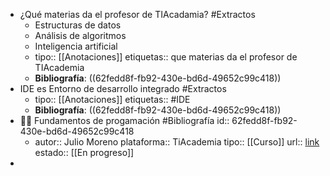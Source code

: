 - ¿Qué materias da el profesor de TIAcadamia? #Extractos
	- Estructuras de datos
	- Análisis de algoritmos
	- Inteligencia artificial
	- tipo:: [[Anotaciones]]
	  etiquetas:: que materias da el profesor de TIAcademia
	- **Bibliografía**: ((62fedd8f-fb92-430e-bd6d-49652c99c418))
- IDE es Entorno de desarrollo integrado #Extractos
	- tipo:: [[Anotaciones]]
	  etiquetas:: #IDE
	- **Bibliografía**: ((62fedd8f-fb92-430e-bd6d-49652c99c418))
- 👨‍🏫 Fundamentos de progamación #Bibliografía
  id:: 62fedd8f-fb92-430e-bd6d-49652c99c418
	- autor:: Julio Moreno
	  plataforma:: TiAcademia
	  tipo:: [[Curso]]
	  url:: [link](https://ticademia.com/curso/236/modulo/572)
	  estado::  [[En progreso]]
-